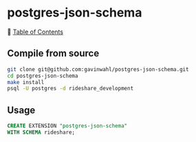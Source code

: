 # postgres-json-schema

📁 [Table of Contents](README.md)


## Compile from source
```sh
git clone git@github.com:gavinwahl/postgres-json-schema.git
cd postgres-json-schema
make install
psql -U postgres -d rideshare_development
```

## Usage
```sql
CREATE EXTENSION "postgres-json-schema"
WITH SCHEMA rideshare;
```
